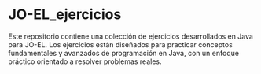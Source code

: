 # JO-EL_ejercicios
Este repositorio contiene una colección de ejercicios desarrollados en Java para JO-EL. Los ejercicios están diseñados para practicar conceptos fundamentales y avanzados de programación en Java, con un enfoque práctico orientado a resolver problemas reales.
